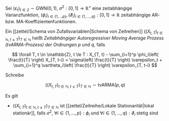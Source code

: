 Sei $(\varepsilon_t)_{t \in \mathbb{Z}} \sim \text{GWN}(0, 1)$, $\sigma^2 : [0, 1] \to \mathbb{R}^+$ eine zeitabhängige Varianzfunktion, $(\phi_i)_{i \in \{ 1, \dots p \}}, (\vartheta_i)_{i \in \{ 1, \dots, q \}} : [0, 1] \to \mathbb{R}$ zeitabhängige AR- bzw. MA-Koeffizientenfunktionen.

Ein [[zettel/Schema von Zufallsvariablen|Schema von Zeitreihen]] $((X_{t, T})_{t \in \mathbb{N}, t \le T})_{T \in \mathbb{N}}$ heißt *Zeitabhängiger Autoregressiver Moving Average Prozess (tvARMA-Prozess) der Ordnungen $p$ und $q$*, falls

$$
	\forall T, t \in \mathbb{Z}, t \le T : X_{T, t} - \sum_{i=1}^p \phi_i\left( \frac{t}{T} \right) X_{T, t-i} = \sigma\left( \frac{t}{T} \right) \varepsilon_t + \sum_{i=1}^q \vartheta_i\left( \frac{t}{T} \right) \varepsilon_{T, t-i}
$$

Schreibe

$$
	((X_{t, T})_{t \in \mathbb{N}, t \le T})_{T \in \mathbb{N}} \sim \text{tvARMA}(p, q)
$$

Es gilt
- $((X_{t, T})_{t \in \mathbb{N}, t \le T})_{T \in \mathbb{N}}$ ist [[zettel/Zeitreihe/Lokale Stationarität|lokal stationär]], falls $\sigma^2$, $\forall i \in \{ 1, \dots, p \} : \phi_i$ und $\forall i \in \{ 1, \dots, q \} : \vartheta_i$ stetig sind